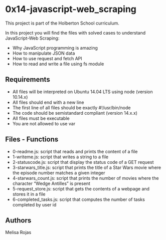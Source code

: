 # 0x14-javascript-web_scraping

This project is part of the Holberton School curriculum.

In this project you will find the files with solved cases to understand JavaScript-Web Scraping:

* Why JavaScript programming is amazing
* How to manipulate JSON data
* How to use request and fetch API
* How to read and write a file using fs module


## Requirements

* All files will be interpreted on Ubuntu 14.04 LTS using node (version 10.14.x)
* All files should end with a new line
* The first line of all files should be exactly #!/usr/bin/node
* The code should be semistandard compliant (version 14.x.x)
* All files must be executable
* You are not allowed to use var

## Files - Functions

* 0-readme.js: script that reads and prints the content of a file
* 1-writeme.js: script that writes a string to a file
* 2-statuscode.js: script that display the status code of a GET request
* 3-starwars_title.js: script that prints the title of a Star Wars movie where the episode number matches a given integer
* 4-starwars_count.js: script that prints the number of movies where the character “Wedge Antilles” is present
* 5-request_store.js: script that gets the contents of a webpage and stores it in a file
* 6-completed_tasks.js: script that computes the number of tasks completed by user id

## Authors

Melisa Rojas

